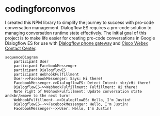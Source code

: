 # codingforconvos
I created this NPM library to simplify the journey to success with pro-code conversation management.  Dialogflow ES requires a pro-code solution to managing conversation runtime state effectively.  The initial goal of this project is to make life easier for creating pro-code conversations in Google Dialogflow ES for use with [Dialogflow phone gateway](https://cloud.google.com/dialogflow/es/docs/integrations/phone-gateway) and [Cisco Webex Contact Center](https://www.cisco.com/c/en_ca/products/contact-center/webex-contact-center/index.html).

```mermaid
sequenceDiagram
    participant User
    participant FacebookMessenger
    participant DialogflowES
    participant WebhookFulfillment
    User->>FacebookMessenger: Says: Hi there!
    FacebookMessenger->>DialogflowES: Detect Intent: <br/>Hi there!
    DialogflowES->>WebhookFulfillment: Fulfillment: Hi there!
    Note right of WebhookFulfillment: Update conversation state and<br/>move to the next turn!
    WebhookFulfillment-->>DialogflowES: Hello, I'm Justin!
    DialogflowES-->>FacebookMessenger: Hello, I'm Justin!
    FacebookMessenger-->>User: Hello, I'm Justin!
```
